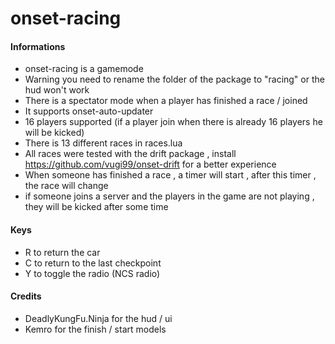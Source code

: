 # onset-racing

#### Informations
* onset-racing is a gamemode
* Warning you need to rename the folder of the package to "racing" or the hud won't work
* There is a spectator mode when a player has finished a race / joined
* It supports onset-auto-updater
* 16 players supported (if a player join when there is already 16 players he will be kicked)
* There is 13 different races in races.lua
* All races were tested with the drift package , install https://github.com/vugi99/onset-drift for a better experience
* When someone has finished a race , a timer will start , after this timer , the race will change
* if someone joins a server and the players in the game are not playing , they will be kicked after some time

#### Keys
* R to return the car
* C to return to the last checkpoint
* Y to toggle the radio (NCS radio)

#### Credits
* DeadlyKungFu.Ninja for the hud / ui
* Kemro for the finish / start models